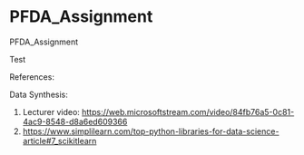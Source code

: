 # PFDA_Assignment
PFDA_Assignment


Test


References:


Data Synthesis:
1. Lecturer video: https://web.microsoftstream.com/video/84fb76a5-0c81-4ac9-8548-d8a6ed609366
2. https://www.simplilearn.com/top-python-libraries-for-data-science-article#7_scikitlearn
